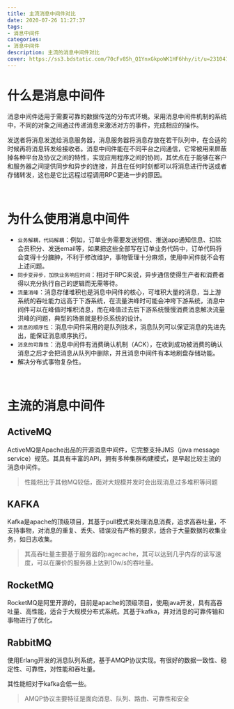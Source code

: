 ```yaml
---
title: 主流消息中间件对比
date: 2020-07-26 11:27:37
tags:
- 消息中间件
categories:
- 消息中间件
description: 主流的消息中间件对比
cover: https://ss3.bdstatic.com/70cFv8Sh_Q1YnxGkpoWK1HF6hhy/it/u=2310411191,273799888&fm=26&gp=0.jpg
---
```




# 什么是消息中间件

消息中间件适用于需要可靠的数据传送的分布式环境。采用消息中间件机制的系统中，不同的对象之间通过传递消息来激活对方的事件，完成相应的操作。

发送者将消息发送给消息服务器，消息服务器将消息存放在若干队列中，在合适的时候再将消息转发给接收者。消息中间件能在不同平台之间通信，它常被用来屏蔽掉各种平台及协议之间的特性，实现应用程序之间的协同，其优点在于能够在客户和服务器之间提供同步和异步的连接，并且在任何时刻都可以将消息进行传送或者存储转发，这也是它比远程过程调用RPC更进一步的原因。


<br>



# 为什么使用消息中间件

- `业务解耦，代码解耦`：例如，订单业务需要发送短信、推送app通知信息、扣除会员积分、发送email等，如果把这些全部写在订单业务代码中，订单代码将会变得十分臃肿，不利于修改维护，事物管理十分麻烦，使用中间件就不会有上述问题。
- `同步变异步，加快业务响应时间`：相对于RPC来说，异步通信使得生产者和消费者得以充分执行自己的逻辑而无需等待。
- `流量消峰`：消息存储堆积也是消息中间件的核心，可堆积大量的消息，当上游系统的吞吐能力远高于下游系统，在流量洪峰时可能会冲垮下游系统，消息中间件可以在峰值时堆积消息，而在峰值过去后下游系统慢慢消费消息解决流量洪峰的问题，典型的场景就是秒杀系统的设计。
- `消息的顺序性`：消息中间件采用的是队列技术，消息队列可以保证消息的先进先出，能保证消息顺序执行。
- `消息的可靠性`：消息中间件有消费确认机制（ACK），在收到成功被消费的确认消息之后才会把消息从队列中删除，并且消息中间件有本地刷盘存储功能。
- 解决分布式事物复杂性。



<br>



# 主流的消息中间件



## ActiveMQ

ActiveMQ是Apache出品的开源消息中间件，它完整支持JMS（java message service）规范。其具有丰富的API，拥有多种集群构建模式，是早起比较主流的消息中间件。



>  性能相比于其他MQ较低，面对大规模并发时会出现消息过多堆积等问题



## KAFKA

Kafka是apache的顶级项目，其基于pull模式来处理消息消费，追求高吞吐量，不支持事物，对消息的重复、丢失、错误没有严格的要求，适合于大量数据的收集业务，如日志收集。



>  其高吞吐量主要基于服务器的pagecache，其可以达到几乎内存的读写速度，可以在廉价的服务器上达到10w/s的吞吐量。



## RocketMQ

RocketMQ是阿里开源的，目前是apache的顶级项目，使用java开发，具有高吞吐量、高性能，适合于大规模分布式系统。其基于kafka，并对消息的可靠传输和事物进行了优化。



## RabbitMQ

使用Erlang开发的消息队列系统，基于AMQP协议实现。有很好的数据一致性、稳定性、可靠性，对性能和吞吐量。



其性能相对于kafka会低一些。



> AMQP协议主要特征是面向消息、队列、路由、可靠性和安全